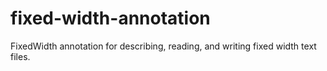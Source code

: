 # fixed-width-annotation
FixedWidth annotation for describing, reading, and writing fixed width text files.
